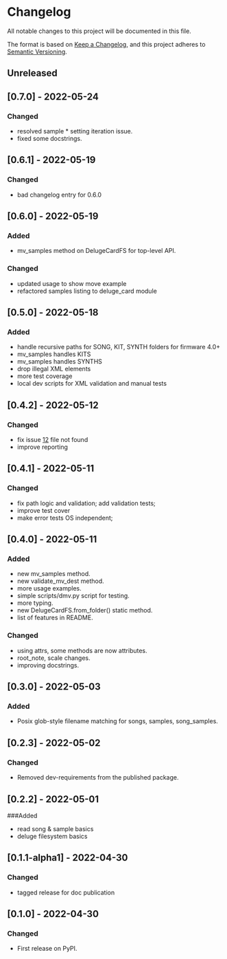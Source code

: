 # Changelog

All notable changes to this project will be documented in this file.

The format is based on [Keep a Changelog](https://keepachangelog.com/en/1.0.0/),
and this project adheres to [Semantic Versioning](https://semver.org/spec/v2.0.0.html).

## Unreleased

## [0.7.0] - 2022-05-24
### Changed
 - resolved sample * setting iteration issue.
 - fixed some docstrings.

## [0.6.1] - 2022-05-19
### Changed
 - bad changelog entry for 0.6.0

## [0.6.0] - 2022-05-19
### Added
 - mv_samples method on DelugeCardFS for top-level API.
### Changed
 - updated usage to show move example
 - refactored samples listing to deluge_card module

## [0.5.0] - 2022-05-18

### Added
 - handle recursive paths for SONG, KIT, SYNTH folders for firmware 4.0+
 - mv_samples handles KITS
 - mv_samples handles SYNTHS
 - drop illegal XML elements
 - more test coverage
 - local dev scripts for XML validation and manual tests

## [0.4.2] - 2022-05-12
### Changed
 - fix issue [12](https://github.com/mupaduw/deluge-card/issues/12) file not found
 - improve reporting

## [0.4.1] - 2022-05-11
### Changed
 - fix path logic and validation; add validation tests;
 - improve test cover
 - make error tests OS independent;

## [0.4.0] - 2022-05-11
### Added
 - new mv_samples method.
 - new validate_mv_dest method.
 - more usage examples.
 - simple scripts/dmv.py script for testing.
 - more typing.
 - new DelugeCardFS.from_folder() static method.
 - list of features in README.

### Changed
 - using attrs, some methods are now attributes.
 - root_note, scale changes.
 - improving docstrings.

## [0.3.0] - 2022-05-03
### Added
 - Posix glob-style filename matching for songs, samples, song_samples.

## [0.2.3] - 2022-05-02
### Changed
- Removed dev-requirements from the published package.

## [0.2.2] - 2022-05-01
###Added
- read song & sample basics
- deluge filesystem basics

## [0.1.1-alpha1] - 2022-04-30
### Changed
- tagged release for doc publication

## [0.1.0] - 2022-04-30
### Changed
- First release on PyPI.
